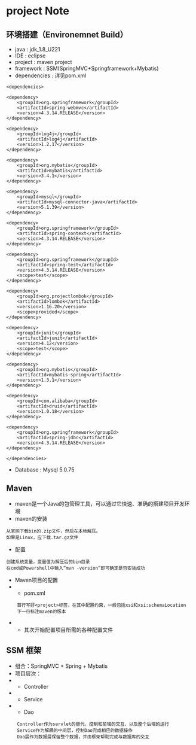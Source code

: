 # project Note
## 环境搭建（Environemnet Build）
* java : jdk_1.8_U221
* IDE : eclipse
* project : maven project
* framework : SSM(SpringMVC+Springframework+Mybatis)
* dependencies : 详见pom.xml
```
<dependencies>

<dependency>
    <groupId>org.springframework</groupId>
    <artifactId>spring-webmvc</artifactId>
    <version>4.3.14.RELEASE</version>
</dependency>

<dependency>
    <groupId>log4j</groupId>
    <artifactId>log4j</artifactId>
    <version>1.2.17</version>
</dependency>

<dependency>
    <groupId>org.mybatis</groupId>
    <artifactId>mybatis</artifactId>
    <version>3.4.1</version>
</dependency>

<dependency>
    <groupId>mysql</groupId>
    <artifactId>mysql-connector-java</artifactId>
    <version>5.1.39</version>
</dependency>

<dependency>
    <groupId>org.springframework</groupId>
    <artifactId>spring-context</artifactId>
    <version>4.3.14.RELEASE</version>
</dependency>

<dependency>
    <groupId>org.springframework</groupId>
    <artifactId>spring-test</artifactId>
    <version>4.3.14.RELEASE</version>
    <scope>test</scope>
</dependency>

<dependency>
    <groupId>org.projectlombok</groupId>
    <artifactId>lombok</artifactId>
    <version>1.16.20</version>
    <scope>provided</scope>
</dependency>

<dependency>
    <groupId>junit</groupId>
    <artifactId>junit</artifactId>
    <version>4.12</version>
    <scope>test</scope>
</dependency>

<dependency>
    <groupId>org.mybatis</groupId>
    <artifactId>mybatis-spring</artifactId>
    <version>1.3.1</version>
</dependency>

<dependency>
    <groupId>com.alibaba</groupId>
    <artifactId>druid</artifactId>
    <version>1.0.18</version>
</dependency>

<dependency>
    <groupId>org.springframework</groupId>
    <artifactId>spring-jdbc</artifactId>
    <version>4.3.14.RELEASE</version>
</dependency>

</dependencies>
```
* Database : Mysql 5.0.75
## Maven
* maven是一个Java的包管理工具，可以通过它快速、准确的搭建项目开发环境
* maven的安装
```
从官网下载bin的.zip文件，然后在本地解压。
如果是Linux，应下载.tar.gz文件
```
* 配置
```
创建系统变量，变量值为解压后的bin目录
在cmd或Powershell中输入“mvn -version”即可确定是否安装成功
```
* Maven项目的配置
* * pom.xml
```
    首行写好<project>标签，在其中配置约束，一般包括xsi和xsi:schemaLocation
    下一行标注maven的版本
```
* * 其次开始配置项目所需的各种配置文件
## SSM 框架
* 组合：SpringMVC + Spring + Mybatis
* 项目层次：
* * Controller
* * Service
* * Dao
```
    Controller作为servlet的替代，控制和前端的交互，以及整个后端的运行
    Service作为解耦的中间层，控制Dao完成相应的数据操作
    Dao层作为数据层保留整个数据，并由框架帮助完成与数据库的交互
```
